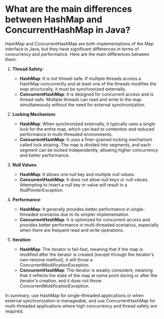 # What are the main differences between HashMap and ConcurrentHashMap in Java?
HashMap and ConcurrentHashMap are both implementations of the Map interface in Java, but they have significant differences in terms of concurrency and performance. Here are the main differences between them:

1. **Thread Safety**:
   - **HashMap**: It is not thread-safe. If multiple threads access a HashMap concurrently and at least one of the threads modifies the map structurally, it must be synchronized externally.
   - **ConcurrentHashMap**: It is designed for concurrent access and is thread-safe. Multiple threads can read and write to the map simultaneously without the need for external synchronization.

2. **Locking Mechanism**:
   - **HashMap**: When synchronized externally, it typically uses a single lock for the entire map, which can lead to contention and reduced performance in multi-threaded environments.
   - **ConcurrentHashMap**: It uses a finer-grained locking mechanism called lock striping. The map is divided into segments, and each segment can be locked independently, allowing higher concurrency and better performance.

3. **Null Values**:
   - **HashMap**: It allows one null key and multiple null values.
   - **ConcurrentHashMap**: It does not allow null keys or null values. Attempting to insert a null key or value will result in a NullPointerException.

4. **Performance**:
   - **HashMap**: It generally provides better performance in single-threaded scenarios due to its simpler implementation.
   - **ConcurrentHashMap**: It is optimized for concurrent access and provides better performance in multi-threaded scenarios, especially when there are frequent read and write operations.

5. **Iteration**:
   - **HashMap**: The iterator is fail-fast, meaning that if the map is modified after the iterator is created (except through the iterator's own remove method), it will throw a ConcurrentModificationException.
   - **ConcurrentHashMap**: The iterator is weakly consistent, meaning that it reflects the state of the map at some point during or after the iterator's creation, and it does not throw ConcurrentModificationException.

In summary, use HashMap for single-threaded applications or when external synchronization is manageable, and use ConcurrentHashMap for multi-threaded applications where high concurrency and thread safety are required.
